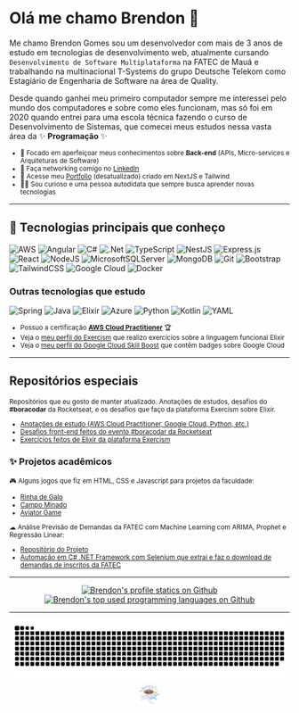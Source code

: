 # Olá me chamo Brendon 👋

Me chamo Brendon Gomes sou um desenvolvedor com mais de 3 anos de estudo em tecnologias de desenvolvimento web, atualmente cursando `Desenvolvimento de Software Multiplataforma` na FATEC de Mauá e trabalhando na multinacional T-Systems do grupo Deutsche Telekom como Estagiário de Engenharia de Software na área de Quality.

Desde quando ganhei meu primeiro computador sempre me interessei pelo mundo dos computadores e sobre como eles funcionam, mas só foi em 2020 quando entrei para uma escola técnica fazendo o curso de Desenvolvimento de Sistemas, que comecei meus estudos nessa vasta área da ✨ **Programação** ✨

<small>

- 🎯 Focado em aperfeiçoar meus conhecimentos sobre **Back-end** (APIs, Micro-services e Arquiteturas de Software)
- 🎈 Faça networking comigo no [LinkedIn](https://www.linkedin.com/in/brendon-gomes-da-silva8/)
- 🔮 Acesse meu [Portfolio](https://brendongomes.vercel.app/) (desatualizado) criado em NextJS e Tailwind
- 👨‍💻 Sou curioso e uma pessoa autodidata que sempre busca aprender novas tecnologias

</small>

---

## 🌱 Tecnologias principais que conheço

![AWS](https://img.shields.io/badge/AWS-%23FF9900.svg?style=for-the-badge&logo=amazon-web-services&logoColor=white)
![Angular](https://img.shields.io/badge/angular-%23DD0031.svg?style=for-the-badge&logo=angular&logoColor=white)
![C#](https://img.shields.io/badge/c%23-9956f6.svg?style=for-the-badge&logo=c%2B%2B&logoColor=191919)
![.Net](https://img.shields.io/badge/.NET-7155d4?style=for-the-badge&logo=.net&logoColor=191919)
![TypeScript](https://img.shields.io/badge/typescript-%23007ACC.svg?style=for-the-badge&logo=typescript&logoColor=white)
![NestJS](https://img.shields.io/badge/nestjs-%23E0234E.svg?style=for-the-badge&logo=nestjs&logoColor=white)
![Express.js](https://img.shields.io/badge/express.js-%23404d59.svg?style=for-the-badge&logo=express&logoColor=%2361DAFB)
![React](https://img.shields.io/badge/React-131313.svg?style=for-the-badge&logo=react)
![NodeJS](https://img.shields.io/badge/node.js-131313?style=for-the-badge&logo=node.js&logoColor=6DA55F)
![MicrosoftSQLServer](https://img.shields.io/badge/SQL%20Server-131313.svg?style=for-the-badge&logo=microsoft%20sql%20server)
![MongoDB](https://img.shields.io/badge/MongoDB-131313.svg?style=for-the-badge&logo=mongodb&logoColor=%234ea94b)
![Git](https://img.shields.io/badge/Git-131313.svg?style=for-the-badge&logo=git)
![Bootstrap](https://img.shields.io/badge/Bootstrap-131313.svg?style=for-the-badge&logo=bootstrap)
![TailwindCSS](https://img.shields.io/badge/Tailwindcss-131313.svg?style=for-the-badge&logo=tailwind-css)
![Google Cloud](https://img.shields.io/badge/Google_Cloud-131313.svg?style=for-the-badge&logo=google-cloud)
![Docker](https://img.shields.io/badge/Docker-131313.svg?style=for-the-badge&logo=docker)

### Outras tecnologias que estudo

![Spring](https://img.shields.io/badge/Spring-191919.svg?style=for-the-badge&logo=spring)
![Java](https://img.shields.io/badge/java-191919.svg?style=for-the-badge&logo=openjdk&logoColor=%23ED8B00)
![Elixir](https://img.shields.io/badge/elixir-191919.svg?style=for-the-badge&logo=elixir&logoColor=9560A4)
![Azure](https://img.shields.io/badge/Azure-191919.svg?style=for-the-badge&logo=microsoftazure&logoColor=%230072C6)
![Python](https://img.shields.io/badge/Python-191919?style=for-the-badge&logo=python&logoColor=ffdd54)
![Kotlin](https://img.shields.io/badge/Kotlin-191919?style=for-the-badge&logo=kotlin&logoColor=237F52FF)
![YAML](https://img.shields.io/badge/yaml-191919.svg?style=for-the-badge&logo=yaml&logoColor=%23ffffff)

<small>

- Possuo a certificação [**AWS Cloud Practitioner**](https://www.credly.com/badges/19a56a8a-e2df-4a43-badf-2c439b1719e1) 🏆
- Veja o [meu perfil do Exercism](https://exercism.org/profiles/Brendon3578) que realizo exercícios sobre a linguagem funcional Elixir
- Veja o [meu perfil do Google Cloud Skill Boost](https://www.cloudskillsboost.google/public_profiles/b8bc780d-98fd-49bd-854a-39ea9b898b1c) que contêm badges sobre Google Cloud

</small>

---

## Repositórios especiais

<small>

Repositórios que eu gosto de manter atualizado. Anotações de estudos, desafios do **#boracodar** da Rocketseat, e os desafios que faço da plataforma Exercism sobre Elixir.

- [Anotações de estudo (AWS Cloud Practitioner, Google Cloud, Python, etc.)](https://github.com/Brendon3578/material-de-estudos)
- [Desafios front-end feitos do evento #boracodar da Rocketseat](https://github.com/Brendon3578/boracodar-challenges)
- [Exercícios feitos de Elixir da plataforma Exercism](https://github.com/Brendon3578/elixir-learning-exercises)

</small>

### ✨ Projetos acadêmicos

<small>

🎮 Alguns jogos que fiz em HTML, CSS e Javascript para projetos da faculdade:

- [Rinha de Galo](https://github.com/Brendon3578/rooster-fight)
- [Campo Minado](https://github.com/Brendon3578/minesweeper-game-bet)
- [Aviator Game](https://github.com/Brendon3578/aviator-game-test)

☁ Análise Previsão de Demandas da FATEC com Machine Learning com ARIMA, Prophet e Regressão Linear:

- [Repositório do Projeto](https://github.com/Brendon3578/fatec-maua-applicants-forecast)
- [Automação em C# .NET Framework com Selenium que extrai e faz o download de demandas de inscritos da FATEC](https://github.com/Brendon3578/FatecDemandaDownloaderNetFramework)

</small>

---

<div align="center">
<a href="#">
<picture>
  <source media="(prefers-color-scheme: dark)" height=200 srcset="https://github-readme-stats.vercel.app/api?icon_color=2D9964&title_color=2D9964&theme=transparent&text_color=f0f0f0&bg_color=00000010&border_color=30363d&username=Brendon3578&show_icons=true&rank_icon=github&theme=swift&include_all_commits=true&count_private=true&locale=pt-BR" />
  <source media="(prefers-color-scheme: light)" height=200 srcset="https://github-readme-stats.vercel.app/api?icon_color=216e48&title_color=216e48&theme=transparent&text_color=161716&username=Brendon3578&show_icons=true&rank_icon=github&theme=swift&include_all_commits=true&count_private=true&locale=pt-BR" />
  <img alt="Brendon's profile statics on Github" height=200 src="https://github-readme-stats.vercel.app/api?icon_color=216e48&title_color=216e48&theme=transparent&text_color=161716&username=Brendon3578&show_icons=true&rank_icon=github&theme=swift&include_all_commits=true&count_private=true&locale=pt-BR" />
</picture>
</a>

<a href="#">
<picture>
  <source media="(prefers-color-scheme: dark)" height=200 srcset="https://github-readme-stats.vercel.app/api/top-langs/?username=Brendon3578&layout=compact&text_color=f0f0f0&title_color=2D9964&bg_color=00000010&border_color=30363d&langs_count=8&theme=transparent&hide=css,html,scss,Jupyter%20Notebook&exclude_repo=fatec-maua-applicants-forecast&locale=pt-BR" />
  <source media="(prefers-color-scheme: light)" height=200 srcset="https://github-readme-stats.vercel.app/api/top-langs/?username=Brendon3578&layout=compact&text_color=050505&title_color=216e48&langs_count=8&theme=transparent&hide=css,html,scss,Jupyter%20Notebook&exclude_repo=fatec-maua-applicants-forecast&locale=pt-BR" />
  <img alt="Brendon's top used programming languages on Github" height=200 src="https://github-readme-stats.vercel.app/api/top-langs/?username=Brendon3578&layout=compact&text_color=050505&title_color=216e48&langs_count=8&theme=transparent&hide=css,html,scss,Jupyter%20Notebook&exclude_repo=fatec-maua-applicants-forecast&locale=pt-BR" />
</picture>
</a>
</div>

<!-- copied from https://github.com/FravonDev/FravonDev/blob/main/README.md sorry -->

---

<picture>
  <source media="(prefers-color-scheme: dark)" srcset="https://github.com/Brendon3578/Brendon3578/blob/output/github-snake-dark.svg" />
  <source media="(prefers-color-scheme: light)" srcset="https://github.com/Brendon3578/Brendon3578/blob/output/github-snake.svg" />
  <img alt="github-snake" src="https://github.com/Brendon3578/Brendon3578/blob/output/github-snake.svg" />
</picture>

<div align="center" >

<a href="https://www.youtube.com/watch?v=dQw4w9WgXcQ" target="_blank" rel="noopener noreferrer" >

<img src="./assets/u2615_u2615.png" width="40px" title="you found a secret" alt="coffee">

</a>

</div>

<!-- 
Link de apoio sobre a construção desse README:
https://dev.to/supritha/how-to-have-an-awesome-github-profile-2jge
Sinta-se livre para poder copiar esse Readme :D
a união faz a força 🤝
 -->

<!---
Brendon3578/Brendon3578 is a ✨ special ✨ repository because its `README.md` (this file) appears on your GitHub profile.
You can click the Preview link to take a look at your changes.
--->
